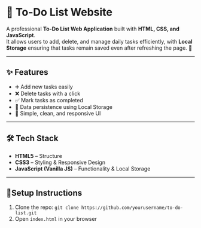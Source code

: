 # 📝 To-Do List Website

A professional **To-Do List Web Application** built with **HTML, CSS, and JavaScript**.  
It allows users to add, delete, and manage daily tasks efficiently, with **Local Storage** ensuring that tasks remain saved even after refreshing the page. 🚀  

---

## ✨ Features
- ➕ Add new tasks easily
- ❌ Delete tasks with a click
- ✅ Mark tasks as completed
- 🔄 Data persistence using Local Storage
- 🎨 Simple, clean, and responsive UI

---

## 🛠 Tech Stack
- **HTML5** – Structure  
- **CSS3** – Styling & Responsive Design  
- **JavaScript (Vanilla JS)** – Functionality & Local Storage  

---

## 🚀Setup Instructions
1. Clone the repo: `git clone https://github.com/yourusername/to-do-list.git`
2. Open `index.html` in your browser
